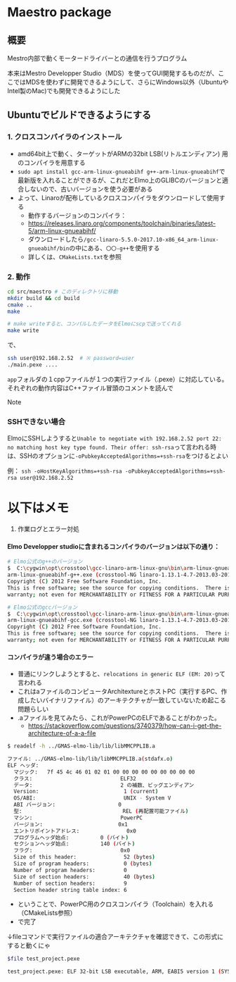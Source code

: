 # Maestro package

## 概要

Mestro内部で動くモータードライバーとの通信を行うプログラム

本来はMestro Developper Studio（MDS）を使ってGUI開発するものだが、ここではMDSを使わずに開発できるようにして、さらにWindows以外（UbuntuやIntel製のMac)でも開発できるようにした


## Ubuntuでビルドできるようにする

### 1. クロスコンパイラのインストール
- amd64bit上で動く、ターゲットがARMの32bit LSB(リトルエンディアン) 用のコンパイラを用意する
- `sudo apt install gcc-arm-linux-gnueabihf g++-arm-linux-gnueabihf`で最新版を入れることができるが、これだとElmo上のGLIBCのバージョンと適合しないので、古いバージョンを使う必要がある
- よって、Linaroが配布しているクロスコンパイラをダウンロードして使用する
  - 動作するバージョンのコンパイラ：
  - https://releases.linaro.org/components/toolchain/binaries/latest-5/arm-linux-gnueabihf/
  - ダウンロードしたら`/gcc-linaro-5.5.0-2017.10-x86_64_arm-linux-gnueabihf/bin`の中にある、`〇〇-g++`を使用する
  - 詳しくは、`CMakeLists.txt`を参照

### 2. 動作

```sh
cd src/maestro # このディレクトリに移動
mkdir build && cd build
cmake ..
make

# make writeすると、コンパルしたデータをElmoにscpで送ってくれる
make write
```
で、
```sh
ssh user@192.168.2.52  # ※ password=user
./main.pexe ....
```

`app`フォルダの１cppファイルが１つの実行ファイル（.pexe）に対応している。それぞれの動作内容はC++ファイル冒頭のコメントを読んで

> [!NOTE]
> ### SSHできない場合
> ElmoにSSHしようすると`Unable to negotiate with 192.168.2.52 port 22: no matching host key type found. Their offer: ssh-rsa`って言われる時は、SSHのオプションに`-oPubkeyAcceptedAlgorithms=+ssh-rsa`をつけるとよい
>
> 例：
> `ssh -oHostKeyAlgorithms=+ssh-rsa -oPubkeyAcceptedAlgorithms=+ssh-rsa user@192.168.2.52`
> 


# 以下はメモ

1. 作業ログとエラー対処

#### Elmo Developper studioに含まれるコンパイラのバージョンは以下の通り：
```sh
# Elmo公式のg++のバージョン
$  C:\cygwin\opt\crosstool\gcc-linaro-arm-linux-gnu\bin\arm-linux-gnueabihf-g++.exe --version              11:51:31
arm-linux-gnueabihf-g++.exe (crosstool-NG linaro-1.13.1-4.7-2013.03-20130313 - Linaro GCC 2013.03) 4.7.3 20130226 (prerelease)
Copyright (C) 2012 Free Software Foundation, Inc.
This is free software; see the source for copying conditions.  There is NO
warranty; not even for MERCHANTABILITY or FITNESS FOR A PARTICULAR PURPOSE

# Elmo公式のgccバージョン
$  C:\cygwin\opt\crosstool\gcc-linaro-arm-linux-gnu\bin\arm-linux-gnueabihf-gcc.exe 
arm-linux-gnueabihf-gcc.exe (crosstool-NG linaro-1.13.1-4.7-2013.03-20130313 - Linaro GCC 2013.03) 4.7.3 20130226 (prerelease)
Copyright (C) 2012 Free Software Foundation, Inc.
This is free software; see the source for copying conditions.  There is NO
warranty; not even for MERCHANTABILITY or FITNESS FOR A PARTICULAR PURPOSE.
```

#### コンパイラが違う場合のエラー
- 普通にリンクしようとすると、`relocations in generic ELF (EM: 20)`って言われる
- これはaファイルのコンピュータArchitextureとホストPC（実行するPC、作成したいバイナリファイル）のアーキテクチャが一致していないため起こる問題らしい
- .aファイルを見てみたら、これがPowerPCのELFであることがわかった。
  -  https://stackoverflow.com/questions/3740379/how-can-i-get-the-architecture-of-a-a-file

```sh
$ readelf -h ../GMAS-elmo-lib/lib/libMMCPPLIB.a

ファイル: ../GMAS-elmo-lib/lib/libMMCPPLIB.a(stdafx.o)
ELF ヘッダ:
  マジック:   7f 45 4c 46 01 02 01 00 00 00 00 00 00 00 00 00
  クラス:                            ELF32
  データ:                            2 の補数、ビッグエンディアン
  Version:                           1 (current)
  OS/ABI:                            UNIX - System V
  ABI バージョン:                    0
  型:                                REL (再配置可能ファイル)
  マシン:                            PowerPC
  バージョン:                        0x1
  エントリポイントアドレス:               0x0
  プログラムヘッダ始点:          0 (バイト)
  セクションヘッダ始点:          140 (バイト)
  フラグ:                            0x0                                                                                                                                                      
  Size of this header:               52 (bytes)
  Size of program headers:           0 (bytes)
  Number of program headers:         0
  Size of section headers:           40 (bytes)
  Number of section headers:         9
  Section header string table index: 6

```

- ということで、PowerPC用のクロスコンパイラ（Toolchain）を入れる（CMakeLists参照）
- で完了

↓fileコマンドで実行ファイルの適合アーキテクチャを確認できて、この形式にすると動くにゃ
```sh
$file test_project.pexe

test_project.pexe: ELF 32-bit LSB executable, ARM, EABI5 version 1 (SYSV), dynamically linked, interpreter /lib/ld-linux-armhf.so.3, for GNU/Linux 2.6.31, BuildID[sha1]=470373317c5d8d41101320e18c8dc91f72dab173, with debug_info, not stripped
```
